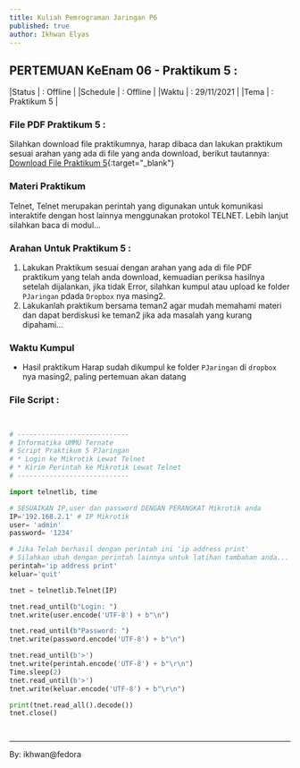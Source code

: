 ```yaml
---
title: Kuliah Pemrograman Jaringan P6
published: true
author: Ikhwan Elyas
---
```


## PERTEMUAN KeEnam 06 - Praktikum 5 :

|Status  | : Offline                   |
|Schedule | : Offline                   |
|Waktu   | : 29/11/2021              |
|Tema    | : Praktikum 5             |

### File PDF Praktikum 5 :

Silahkan download file praktikumnya, harap dibaca dan lakukan praktikum sesuai arahan yang ada di file yang anda download, berikut tautannya: [Download File Praktikum 5](assets/reff/pjar/Praktikum_PJar_5.pdf){:target="_blank"}

### Materi Praktikum

Telnet, Telnet merupakan perintah yang digunakan untuk komunikasi interaktife dengan host lainnya menggunakan protokol TELNET. Lebih lanjut silahkan baca di modul...


### Arahan Untuk Praktikum 5 :

1. Lakukan Praktikum sesuai dengan arahan yang ada di file PDF praktikum yang telah anda download, kemuadian periksa hasilnya setelah dijalankan, jika tidak Error, silahkan kumpul atau upload ke folder  `PJaringan` pdada `Dropbox` nya masing2.
2. Lakukanlah praktikum bersama teman2 agar mudah memahami materi dan dapat berdiskusi ke teman2 jika ada masalah yang kurang dipahami...

### Waktu Kumpul

- Hasil praktikum Harap sudah dikumpul ke folder `PJaringan` di `dropbox` nya masing2, paling  pertemuan akan datang


### File Script : 


```python


# ----------------------------
# Informatika UMMU Ternate
# Script Praktikum 5 PJaringan
# * Login ke Mikrotik Lewat Telnet
# * Kirim Perintah ke Mikrotik Lewat Telnet
# ----------------------------

import telnetlib, time

# SESUAIKAN IP,user dan password DENGAN PERANGKAT Mikrotik anda
IP='192.168.2.1' # IP Mikrotik
user= 'admin'
password= '1234'

# Jika Telah berhasil dengan perintah ini 'ip address print'
# Silahkan ubah dengan perintah lainnya untuk latihan tambahan anda...
perintah='ip address print'
keluar='quit'

tnet = telnetlib.Telnet(IP)

tnet.read_until(b"Login: ")
tnet.write(user.encode('UTF-8') + b"\n")

tnet.read_until(b"Password: ")
tnet.write(password.encode('UTF-8') + b"\n")

tnet.read_until(b'>')
tnet.write(perintah.encode('UTF-8') + b"\r\n")
Time.sleep(2)
tnet.read_until(b'>')
tnet.write(keluar.encode('UTF-8') + b"\r\n")

print(tnet.read_all().decode())
tnet.close()




```





***
By: ikhwan@fedora